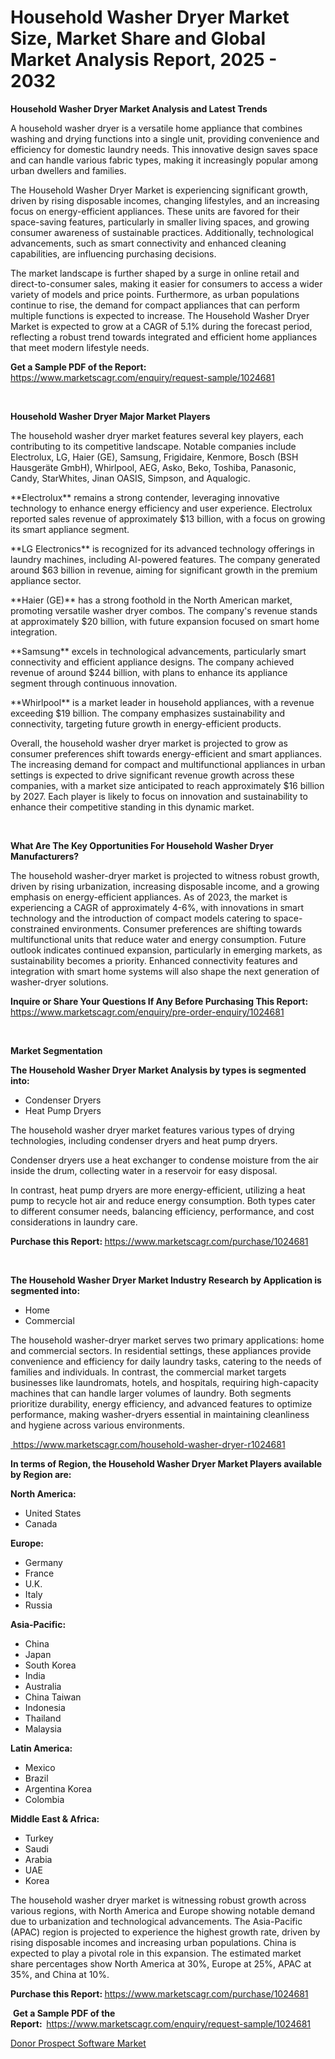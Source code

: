 <p><h1>Household Washer Dryer Market Size, Market Share and Global Market Analysis Report, 2025 - 2032</h1></p><p><strong>Household Washer Dryer Market Analysis and Latest Trends</strong></p>
<p><p>A household washer dryer is a versatile home appliance that combines washing and drying functions into a single unit, providing convenience and efficiency for domestic laundry needs. This innovative design saves space and can handle various fabric types, making it increasingly popular among urban dwellers and families.</p><p>The Household Washer Dryer Market is experiencing significant growth, driven by rising disposable incomes, changing lifestyles, and an increasing focus on energy-efficient appliances. These units are favored for their space-saving features, particularly in smaller living spaces, and growing consumer awareness of sustainable practices. Additionally, technological advancements, such as smart connectivity and enhanced cleaning capabilities, are influencing purchasing decisions.</p><p>The market landscape is further shaped by a surge in online retail and direct-to-consumer sales, making it easier for consumers to access a wider variety of models and price points. Furthermore, as urban populations continue to rise, the demand for compact appliances that can perform multiple functions is expected to increase. The Household Washer Dryer Market is expected to grow at a CAGR of 5.1% during the forecast period, reflecting a robust trend towards integrated and efficient home appliances that meet modern lifestyle needs.</p></p>
<p><strong>Get a Sample PDF of the Report:&nbsp;</strong> <a href="https://www.marketscagr.com/enquiry/request-sample/1024681?utm_campaign=2482&utm_medium=2&utm_source=Github&utm_content=ia&utm_term=08032025&utm_id=household-washer-dryer">https://www.marketscagr.com/enquiry/request-sample/1024681</a></p>
<p>&nbsp;</p>
<p><strong>Household Washer Dryer Major Market Players</strong></p>
<p><p>The household washer dryer market features several key players, each contributing to its competitive landscape. Notable companies include Electrolux, LG, Haier (GE), Samsung, Frigidaire, Kenmore, Bosch (BSH Hausgeräte GmbH), Whirlpool, AEG, Asko, Beko, Toshiba, Panasonic, Candy, StarWhites, Jinan OASIS, Simpson, and Aqualogic. </p><p>**Electrolux** remains a strong contender, leveraging innovative technology to enhance energy efficiency and user experience. Electrolux reported sales revenue of approximately $13 billion, with a focus on growing its smart appliance segment.</p><p>**LG Electronics** is recognized for its advanced technology offerings in laundry machines, including AI-powered features. The company generated around $63 billion in revenue, aiming for significant growth in the premium appliance sector.</p><p>**Haier (GE)** has a strong foothold in the North American market, promoting versatile washer dryer combos. The company's revenue stands at approximately $20 billion, with future expansion focused on smart home integration.</p><p>**Samsung** excels in technological advancements, particularly smart connectivity and efficient appliance designs. The company achieved revenue of around $244 billion, with plans to enhance its appliance segment through continuous innovation.</p><p>**Whirlpool** is a market leader in household appliances, with a revenue exceeding $19 billion. The company emphasizes sustainability and connectivity, targeting future growth in energy-efficient products.</p><p>Overall, the household washer dryer market is projected to grow as consumer preferences shift towards energy-efficient and smart appliances. The increasing demand for compact and multifunctional appliances in urban settings is expected to drive significant revenue growth across these companies, with a market size anticipated to reach approximately $16 billion by 2027. Each player is likely to focus on innovation and sustainability to enhance their competitive standing in this dynamic market.</p></p>
<p>&nbsp;</p>
<p><strong>What Are The Key Opportunities For Household Washer Dryer Manufacturers?</strong></p>
<p><p>The household washer-dryer market is projected to witness robust growth, driven by rising urbanization, increasing disposable income, and a growing emphasis on energy-efficient appliances. As of 2023, the market is experiencing a CAGR of approximately 4-6%, with innovations in smart technology and the introduction of compact models catering to space-constrained environments. Consumer preferences are shifting towards multifunctional units that reduce water and energy consumption. Future outlook indicates continued expansion, particularly in emerging markets, as sustainability becomes a priority. Enhanced connectivity features and integration with smart home systems will also shape the next generation of washer-dryer solutions.</p></p>
<p><strong>Inquire or Share Your Questions If Any Before Purchasing This Report:</strong> <a href="https://www.marketscagr.com/enquiry/pre-order-enquiry/1024681?utm_campaign=2482&utm_medium=2&utm_source=Github&utm_content=ia&utm_term=08032025&utm_id=household-washer-dryer">https://www.marketscagr.com/enquiry/pre-order-enquiry/1024681</a></p>
<p>&nbsp;</p>
<p><strong>Market Segmentation</strong></p>
<p><strong>The Household Washer Dryer Market Analysis by types is segmented into:</strong></p>
<p><ul><li>Condenser Dryers</li><li>Heat Pump Dryers</li></ul></p>
<p><p>The household washer dryer market features various types of drying technologies, including condenser dryers and heat pump dryers. </p><p>Condenser dryers use a heat exchanger to condense moisture from the air inside the drum, collecting water in a reservoir for easy disposal. </p><p>In contrast, heat pump dryers are more energy-efficient, utilizing a heat pump to recycle hot air and reduce energy consumption. Both types cater to different consumer needs, balancing efficiency, performance, and cost considerations in laundry care.</p></p>
<p><strong>Purchase this Report:&nbsp;</strong><a href="https://www.marketscagr.com/purchase/1024681?utm_campaign=2482&utm_medium=2&utm_source=Github&utm_content=ia&utm_term=08032025&utm_id=household-washer-dryer">https://www.marketscagr.com/purchase/1024681</a></p>
<p>&nbsp;</p>
<p><strong>The Household Washer Dryer Market Industry Research by Application is segmented into:</strong></p>
<p><ul><li>Home</li><li>Commercial</li></ul></p>
<p><p>The household washer-dryer market serves two primary applications: home and commercial sectors. In residential settings, these appliances provide convenience and efficiency for daily laundry tasks, catering to the needs of families and individuals. In contrast, the commercial market targets businesses like laundromats, hotels, and hospitals, requiring high-capacity machines that can handle larger volumes of laundry. Both segments prioritize durability, energy efficiency, and advanced features to optimize performance, making washer-dryers essential in maintaining cleanliness and hygiene across various environments.</p></p>
<p><a href="https://www.marketscagr.com/household-washer-dryer-r1024681?utm_campaign=2482&utm_medium=2&utm_source=Github&utm_content=ia&utm_term=08032025&utm_id=household-washer-dryer">&nbsp;https://www.marketscagr.com/household-washer-dryer-r1024681</a></p>
<p><strong>In terms of Region, the Household Washer Dryer Market Players available by Region are:</strong></p>
<p>
    <p> <strong> North America: </strong>
        <ul>
            <li>United States</li>
            <li>Canada</li>
        </ul>
        </p> 
    <p> <strong> Europe: </strong>
        <ul>
            <li>Germany</li>
            <li>France</li>
            <li>U.K.</li>
            <li>Italy</li>
            <li>Russia</li>
        </ul>
        </p> 
    <p> <strong> Asia-Pacific: </strong>
        <ul>
            <li>China</li>
            <li>Japan</li>
            <li>South Korea</li>
            <li>India</li>
            <li>Australia</li>
            <li>China Taiwan</li>
            <li>Indonesia</li>
            <li>Thailand</li>
            <li>Malaysia</li>
        </ul>
        </p> 
    <p> <strong> Latin America: </strong>
        <ul>
            <li>Mexico</li>
            <li>Brazil</li>
            <li>Argentina Korea</li>
            <li>Colombia</li>
        </ul>
        </p> 
    <p> <strong> Middle East & Africa: </strong>
        <ul>
            <li>Turkey</li>
            <li>Saudi</li>
            <li>Arabia</li>
            <li>UAE</li>
            <li>Korea</li>
        </ul>
    </p>
    </p>
<p><p>The household washer dryer market is witnessing robust growth across various regions, with North America and Europe showing notable demand due to urbanization and technological advancements. The Asia-Pacific (APAC) region is projected to experience the highest growth rate, driven by rising disposable incomes and increasing urban populations. China is expected to play a pivotal role in this expansion. The estimated market share percentages show North America at 30%, Europe at 25%, APAC at 35%, and China at 10%.</p></p>
<p><strong>Purchase this Report: </strong><a href="https://www.marketscagr.com/purchase/1024681?utm_campaign=2482&utm_medium=2&utm_source=Github&utm_content=ia&utm_term=08032025&utm_id=household-washer-dryer">https://www.marketscagr.com/purchase/1024681</a></p>
<p>&nbsp;<strong>Get a Sample PDF of the Report:&nbsp;&nbsp;</strong><a href="https://www.marketscagr.com/enquiry/request-sample/1024681?utm_campaign=2482&utm_medium=2&utm_source=Github&utm_content=ia&utm_term=08032025&utm_id=household-washer-dryer">https://www.marketscagr.com/enquiry/request-sample/1024681</a></p>
<p><strong></strong></p>
<p><p><a href="https://github.com/hartsockdonnette82/Market-Research-Report-List-1/blob/main/donor-prospect-software-market.md?utm_campaign=2482&utm_medium=2&utm_source=Github&utm_content=ia&utm_term=08032025&utm_id=household-washer-dryer">Donor Prospect Software Market</a></p></p>